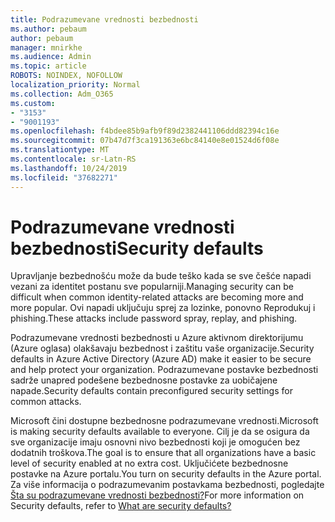 ```yaml
---
title: Podrazumevane vrednosti bezbednosti
ms.author: pebaum
author: pebaum
manager: mnirkhe
ms.audience: Admin
ms.topic: article
ROBOTS: NOINDEX, NOFOLLOW
localization_priority: Normal
ms.collection: Adm_O365
ms.custom:
- "3153"
- "9001193"
ms.openlocfilehash: f4bdee85b9afb9f89d2382441106ddd82394c16e
ms.sourcegitcommit: 07b47d7f3ca191363e6bc84140e8e01524d6f08e
ms.translationtype: MT
ms.contentlocale: sr-Latn-RS
ms.lasthandoff: 10/24/2019
ms.locfileid: "37682271"
---
```

# <a name="security-defaults"></a><span data-ttu-id="c811c-102">Podrazumevane vrednosti bezbednosti</span><span class="sxs-lookup"><span data-stu-id="c811c-102">Security defaults</span></span>

<span data-ttu-id="c811c-103">Upravljanje bezbednošću može da bude teško kada se sve češće napadi vezani za identitet postanu sve popularniji.</span><span class="sxs-lookup"><span data-stu-id="c811c-103">Managing security can be difficult when common identity-related attacks are becoming more and more popular.</span></span> <span data-ttu-id="c811c-104">Ovi napadi uključuju sprej za lozinke, ponovno Reprodukuj i phishing.</span><span class="sxs-lookup"><span data-stu-id="c811c-104">These attacks include password spray, replay, and phishing.</span></span>

<span data-ttu-id="c811c-105">Podrazumevane vrednosti bezbednosti u Azure aktivnom direktorijumu (Azure oglasa) olakšavaju bezbednost i zaštitu vaše organizacije.</span><span class="sxs-lookup"><span data-stu-id="c811c-105">Security defaults in Azure Active Directory (Azure AD) make it easier to be secure and help protect your organization.</span></span> <span data-ttu-id="c811c-106">Podrazumevane postavke bezbednosti sadrže unapred podešene bezbednosne postavke za uobičajene napade.</span><span class="sxs-lookup"><span data-stu-id="c811c-106">Security defaults contain preconfigured security settings for common attacks.</span></span>

<span data-ttu-id="c811c-107">Microsoft čini dostupne bezbednosne podrazumevane vrednosti.</span><span class="sxs-lookup"><span data-stu-id="c811c-107">Microsoft is making security defaults available to everyone.</span></span> <span data-ttu-id="c811c-108">Cilj je da se osigura da sve organizacije imaju osnovni nivo bezbednosti koji je omogućen bez dodatnih troškova.</span><span class="sxs-lookup"><span data-stu-id="c811c-108">The goal is to ensure that all organizations have a basic level of security enabled at no extra cost.</span></span> <span data-ttu-id="c811c-109">Uključićete bezbednosne postavke na Azure portalu.</span><span class="sxs-lookup"><span data-stu-id="c811c-109">You turn on security defaults in the Azure portal.</span></span> <span data-ttu-id="c811c-110">Za više informacija o podrazumevanim postavkama bezbednosti, pogledajte [Šta su podrazumevane vrednosti bezbednosti?](https://docs.microsoft.com/azure/active-directory/conditional-access/concept-conditional-access-security-defaults)</span><span class="sxs-lookup"><span data-stu-id="c811c-110">For more information on Security defaults, refer to [What are security defaults?](https://docs.microsoft.com/azure/active-directory/conditional-access/concept-conditional-access-security-defaults)</span></span>